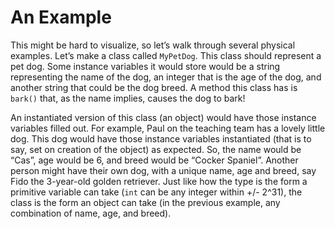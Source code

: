 # An Example
This might be hard to visualize, so let’s walk through several physical examples. Let’s make a class called `MyPetDog`. This class should represent a pet dog. Some instance variables it would store would be a string representing the name of the dog, an integer that is the age of the dog, and another string that could be the dog breed. A method this class has is `bark()` that, as the name implies, causes the dog to bark! 

An instantiated version of this class (an object) would have those instance variables filled out. For example, Paul on the teaching team has a lovely little dog. This dog would have those instance variables instantiated (that is to say, set on creation of the object) as expected. So, the name would be “Cas”, age would be 6, and breed would be “Cocker Spaniel”. Another person might have their own dog, with a unique name, age and breed, say Fido the 3-year-old golden retriever. Just like how the type is the form a primitive variable can take (`int` can be any integer within +/- 2^31), the class is the form an object can take (in the previous example, any combination of name, age, and breed).
